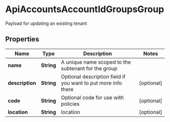 

# ApiAccountsAccountIdGroupsGroup

Payload for updating an existing tenant
## Properties

Name | Type | Description | Notes
------------ | ------------- | ------------- | -------------
**name** | **String** | A unique name scoped to the subtenant for the group | 
**description** | **String** | Optional description field if you want to put more info there |  [optional]
**code** | **String** | Optional code for use with policies |  [optional]
**location** | **String** | location |  [optional]



